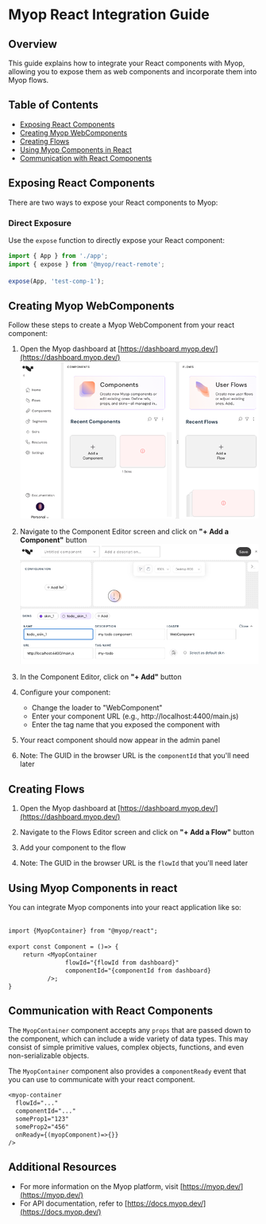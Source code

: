 # Myop React Integration Guide

## Overview

This guide explains how to integrate your React components with Myop, allowing you to expose them as web components and incorporate them into Myop flows.

## Table of Contents

- [Exposing React Components](#exposing-react-components)
- [Creating Myop WebComponents](#creating-myop-webcomponents)
- [Creating Flows](#creating-flows)
- [Using Myop Components in React](#using-myop-components-in-react)
- [Communication with React Components](#communication-with-react-components)

## Exposing React Components

There are two ways to expose your React components to Myop:

### Direct Exposure

Use the `expose` function to directly expose your React component:

```typescript
import { App } from './app';
import { expose } from '@myop/react-remote';

expose(App, 'test-comp-1');
```

## Creating Myop WebComponents

Follow these steps to create a Myop WebComponent from your react component:

1. Open the Myop dashboard at [https://dashboard.myop.dev/](https://dashboard.myop.dev/) <br>
   <img src="docs/images/admin-dashboard.png" alt="Add Component Button" width="500"><br>

2. Navigate to the Component Editor screen and click on **"+ Add a Component"** button <br>
   <img src="docs/images/component-editor.png" alt="Add Component Button" width="500"><br>

3. In the Component Editor, click on **"+ Add"** button

4. Configure your component:

   - Change the loader to "WebComponent"
   - Enter your component URL (e.g., http://localhost:4400/main.js)
   - Enter the tag name that you exposed the component with

5. Your react component should now appear in the admin panel

6. Note: The GUID in the browser URL is the `componentId` that you'll need later

## Creating Flows

1. Open the Myop dashboard at [https://dashboard.myop.dev/](https://dashboard.myop.dev/)

2. Navigate to the Flows Editor screen and click on **"+ Add a Flow"** button

3. Add your component to the flow

4. Note: The GUID in the browser URL is the `flowId` that you'll need later

## Using Myop Components in react

You can integrate Myop components into your react application like so:

```tsx

import {MyopContainer} from "@myop/react";

export const Component = ()=> {
    return <MyopContainer 
                flowId="{flowId from dashboard}"
                componentId="{componentId from dashboard}
           />;
}
```

## Communication with React Components

The `MyopContainer` component accepts any `props` that are passed down to the component, which can include a wide variety of data types. This may consist of simple primitive values, complex objects, functions, and even non-serializable objects.

The `MyopContainer` component also provides a `componentReady` event that you can use to communicate with your react component.

```tsx
<myop-container
  flowId="..."
  componentId="..."
  someProp1="123"
  someProp2="456"
  onReady={(myopComponent)=>{}}
/>
```

## Additional Resources

- For more information on the Myop platform, visit [https://myop.dev/](https://myop.dev/)
- For API documentation, refer to [https://docs.myop.dev/](https://docs.myop.dev/)

